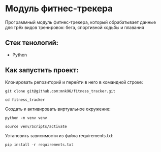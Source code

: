 # Модуль фитнес-трекера
Программный модуль фитнес-трекера, который обрабатывает данные для трёх видов тренировок: бега, спортивной ходьбы и плавания
## Стек тенологий:
- Python
## Как запустить проект:

Клонировать репозиторий и перейти в него в командной строке:

```
git clone git@github.com:mnk96/fitness_tracker.git
```

```
cd fitness_tracker
```

Cоздать и активировать виртуальное окружение:

```
python -m venv venv
```
```
source venv/Scripts/activate
```

Установить зависимости из файла requirements.txt:

```
pip install -r requirements.txt
```
